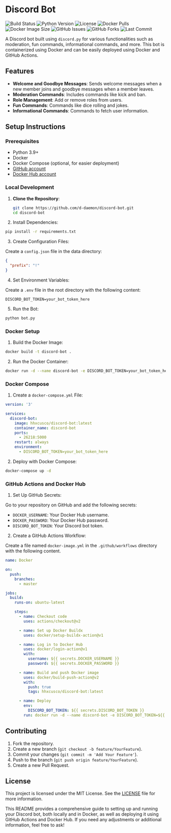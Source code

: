 # Discord Bot

![Build Status](https://github.com/d-daemon/discord-bot/actions/workflows/docker-image.yml/badge.svg)
![Python Version](https://img.shields.io/badge/Python-3.9-blue.svg)
![License](https://img.shields.io/github/license/d-daemon/discord-bot)
![Docker Pulls](https://img.shields.io/docker/pulls/hhxcusco/discord-bot)
![Docker Image Size](https://img.shields.io/docker/image-size/hhxcusco/discord-bot/latest)
![GitHub Issues](https://img.shields.io/github/issues/d-daemon/discord-bot)
![GitHub Forks](https://img.shields.io/github/forks/d-daemon/discord-bot)
![Last Commit](https://img.shields.io/github/last-commit/d-daemon/discord-bot)


A Discord bot built using `discord.py` for various functionalities such as moderation, fun commands, informational commands, and more. This bot is containerized using Docker and can be easily deployed using Docker and GitHub Actions.

## Features

- **Welcome and Goodbye Messages**: Sends welcome messages when a new member joins and goodbye messages when a member leaves.
- **Moderation Commands**: Includes commands like kick and ban.
- **Role Management**: Add or remove roles from users.
- **Fun Commands**: Commands like dice rolling and jokes.
- **Informational Commands**: Commands to fetch user information.

## Setup Instructions

### Prerequisites

- Python 3.9+
- Docker
- Docker Compose (optional, for easier deployment)
- [GitHub account](https://github.com/)
- [Docker Hub account](https://hub.docker.com/)

### Local Development

1. **Clone the Repository**:

   ```bash
   git clone https://github.com/d-daemon/discord-bot.git
   cd discord-bot
    ```

2. Install Dependencies:

  ```bash
  pip install -r requirements.txt
  ```

3. Create Configuration Files:

Create a `config.json` file in the data directory:

  ```json
  {
    "prefix": "!"
  }
  ```

4. Set Environment Variables:

  Create a `.env` file in the root directory with the following content:

  ```dotenv
  DISCORD_BOT_TOKEN=your_bot_token_here
  ```

5. Run the Bot:

  ```bash
  python bot.py
  ```

### Docker Setup

1. Build the Docker Image:

  ```bash
  docker build -t discord-bot .
  ```

2. Run the Docker Container:

  ```bash
  docker run -d --name discord-bot -e DISCORD_BOT_TOKEN=your_bot_token_here -p 26218:5000 discord-bot
  ```

### Docker Compose

1. Create a `docker-compose.yml` File:

  ```yaml
  version: '3'
  
  services:
    discord-bot:
      image: hhxcusco/discord-bot:latest
      container_name: discord-bot
      ports:
        - 26218:5000
      restart: always
      environment:
        - DISCORD_BOT_TOKEN=your_bot_token_here
  ```

2. Deploy with Docker Compose:

```bash
docker-compose up -d
```

### GitHub Actions and Docker Hub

1. Set Up GitHub Secrets:

Go to your repository on GitHub and add the following secrets:

  - `DOCKER_USERNAME`: Your Docker Hub username.
  - `DOCKER_PASSWORD`: Your Docker Hub password.
  - `DISCORD_BOT_TOKEN`: Your Discord bot token.

2. Create a GitHub Actions Workflow:

Create a file named `docker-image.yml` in the `.github/workflows` directory with the following content. 

  ```yaml
  name: Docker

  on:
    push:
      branches:
        - master

  jobs:
    build:
      runs-on: ubuntu-latest

      steps:
        - name: Checkout code
          uses: actions/checkout@v2

        - name: Set up Docker Buildx
          uses: docker/setup-buildx-action@v1

        - name: Log in to Docker Hub
          uses: docker/login-action@v1
          with:
            username: ${{ secrets.DOCKER_USERNAME }}
            password: ${{ secrets.DOCKER_PASSWORD }}

        - name: Build and push Docker image
          uses: docker/build-push-action@v2
          with:
            push: true
            tags: hhxcusco/discord-bot:latest

        - name: Deploy
          env:
            DISCORD_BOT_TOKEN: ${{ secrets.DISCORD_BOT_TOKEN }}
          run: docker run -d --name discord-bot -e DISCORD_BOT_TOKEN=${{ secrets.DISCORD_BOT_TOKEN }} -p 26218:5000 hhxcusco/discord-bot:latest
  ```

## Contributing
1. Fork the repository.
2. Create a new branch (`git checkout -b feature/YourFeature`).
3. Commit your changes (`git commit -m 'Add Your Feature'`).
4. Push to the branch (`git push origin feature/YourFeature`).
5. Create a new Pull Request.

## License

This project is licensed under the MIT License. See the [LICENSE](https://github.com/d-daemon/discord-bot/blob/master/LICENSE) file for more information.

This README provides a comprehensive guide to setting up and running your Discord bot, both locally and in Docker, as well as deploying it using GitHub Actions and Docker Hub. If you need any adjustments or additional information, feel free to ask!
